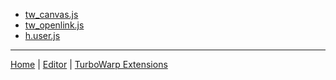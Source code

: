 * [tw_canvas.js](tw_canvas.js)
* [tw_openlink.js](tw_openlink.js)
* [h.user.js](h.user.js)

---

[Home](/tools/) | [Editor](/ext/e) | [TurboWarp Extensions](/ext/)